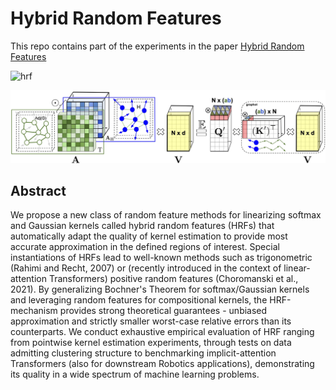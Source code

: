 
# Hybrid Random Features

This repo contains part of the experiments in the paper [Hybrid Random Features](https://arxiv.org/abs/2110.04367)

![hrf](https://github.com/HL-hanlin/HRF_ICLR2022/tree/main/img/hrf.jpg)

![GKAT_description](https://github.com/HL-hanlin/GKAT/blob/main/img/gkat-figure-one.jpg)

## Abstract

We propose a new class of random feature methods for linearizing softmax and Gaussian kernels called hybrid random features (HRFs) that automatically adapt the quality of kernel estimation to provide most accurate approximation in the defined regions of interest. Special instantiations of HRFs lead to well-known methods such as trigonometric (Rahimi and Recht, 2007) or (recently introduced in the context of linear-attention Transformers) positive random features (Choromanski et al., 2021). By generalizing Bochner's Theorem for softmax/Gaussian kernels and leveraging random features for compositional kernels, the HRF-mechanism provides strong theoretical guarantees - unbiased approximation and strictly smaller worst-case relative errors than its counterparts. We conduct exhaustive empirical evaluation of HRF ranging from pointwise kernel estimation experiments, through tests on data admitting clustering structure to benchmarking implicit-attention Transformers (also for downstream Robotics applications), demonstrating its quality in a wide spectrum of machine learning problems.
